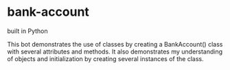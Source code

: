# bank-account
built in Python

This bot demonstrates the use of classes by creating a BankAccount() class with several attributes and methods.
It also demonstrates my understanding of objects and initialization by creating several instances of the class.
